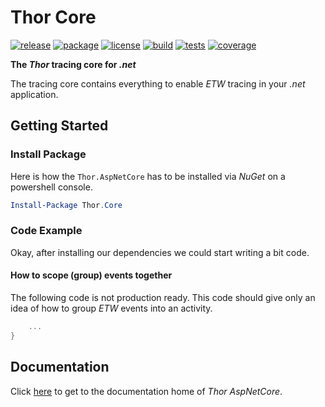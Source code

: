 # Thor Core

[![release](https://img.shields.io/github/release/ChilliCream/thor-aspnetcore.svg)](https://github.com/ChilliCream/thor-aspnetcore/releases) [![package](https://img.shields.io/nuget/v/Thor.AspNetCore.svg)](https://www.nuget.org/packages/Thor.AspNetCore) [![license](https://img.shields.io/github/license/ChilliCream/thor-aspnetcore.svg)](https://github.com/ChilliCream/thor-aspnetcore/blob/master/LICENSE) [![build](https://img.shields.io/appveyor/ci/rstaib/thor-aspnetcore/master.svg)](https://ci.appveyor.com/project/rstaib/thor-aspnetcore) [![tests](https://img.shields.io/appveyor/tests/rstaib/thor-aspnetcore/master.svg)](https://ci.appveyor.com/project/rstaib/thor-aspnetcore) [![coverage](https://img.shields.io/coveralls/ChilliCream/thor-aspnetcore.svg)](https://coveralls.io/github/ChilliCream/thor-aspnetcore?branch=master)

**The _Thor_ tracing core for _.net_**

The tracing core contains everything to enable _ETW_ tracing in your _.net_ application.

## Getting Started

### Install Package

Here is how the `Thor.AspNetCore` has to be installed via _NuGet_ on a powershell console.

```powershell
Install-Package Thor.Core
```

### Code Example

Okay, after installing our dependencies we could start writing a bit code.

#### How to scope (group) events together

The following code is not production ready. This code should give only an idea of how to group _ETW_
events into an activity.

```csharp
    ...
}
```

## Documentation

Click [here](https://github.com/ChilliCream/thor-aspnetcore-docs) to get to the documentation home of _Thor AspNetCore_.
